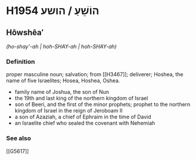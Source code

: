 # H1954 הוֹשֵׁעַ / הושע

## Hôwshêaʻ

_(ho-shay'-ah | hoh-SHAY-ah | hoh-SHAY-ah)_

### Definition

proper masculine noun; salvation; from [[H3467]]; deliverer; Hoshea, the name of five Israelites; Hosea, Hoshea, Oshea.

- family name of Joshua, the son of Nun
- the 19th and last king of the northern kingdom of Israel
- son of Beeri, and the first of the minor prophets; prophet to the northern kingdom of Israel in the reign of Jeroboam II
- a son of Azaziah, a chief of Ephraim in the time of David
- an Israelite chief who sealed the covenant with Nehemiah
### See also

[[G5617]]

